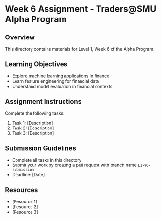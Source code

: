 # Week 6 Assignment - Traders@SMU Alpha Program

## Overview

This directory contains materials for Level 1, Week 6 of the Alpha Program.

## Learning Objectives

- Explore machine learning applications in finance
- Learn feature engineering for financial data
- Understand model evaluation in financial contexts

## Assignment Instructions

Complete the following tasks:

1. Task 1: [Description]
2. Task 2: [Description]
3. Task 3: [Description]

## Submission Guidelines

- Complete all tasks in this directory
- Submit your work by creating a pull request with branch name `L1-W6-submission`
- Deadline: [Date]

## Resources

- [Resource 1]
- [Resource 2]
- [Resource 3] 